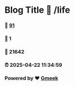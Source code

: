 # Blog Title :link: /life 
### :page_facing_up: [91](/life/tag.html) 
### :speech_balloon: 1 
### :hibiscus: 21642 
### :alarm_clock: 2025-04-22 11:34:59 
### Powered by :heart: [Gmeek](https://github.com/Meekdai/Gmeek)
